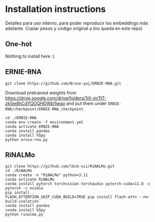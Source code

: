 # Installation instructions
Detalles para uso interno, para poder reproducir los embeddings más adelante. Copiar pesos y código original a (no queda en este repo)

## One-hot
Nothing to install here :)

## ERNIE-RNA

```
git clone https://github.com/Bruce-ywj/ERNIE-RNA.git
```

Download pretrained weights from https://drive.google.com/drive/folders/1iX-xtrTtT-zk5je8hCdYQOQHDWbl1wgo and put them under `ERNIE-RNA/checkpoint/ERNIE-RNA_checkpoint`.

```
cd ./ERNIE-RNA
conda env create -f environment.yml
conda activate ERNIE-RNA
conda install pandas
conda install h5py
python ernie-rna.py
```

## RiNALMo
```
git clone https://github.com/lbcb-sci/RiNALMo.git
cd ./RiNALMo
conda create -n "RiNALMo" python=3.11
conda activate RiNALMo
conda install pytorch torchvision torchaudio pytorch-cuda=11.8 -c pytorch -c nvidia
pip install .
FLASH_ATTENTION_SKIP_CUDA_BUILD=TRUE pip install flash-attn --no-build-isolation
conda install pandas
conda install h5py
python rinalmo.py
```
